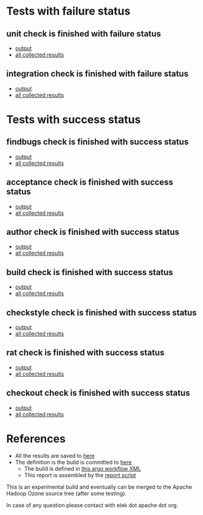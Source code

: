 # Tests with failure status

## unit check is finished with failure status

   * [output](https://raw.githubusercontent.com/elek/ozone-ci/master/byscane/byscane-nightly-20191012-9df4n/unit/output.log)
   * [all collected results](https://github.com/elek/ozone-ci/tree/master/byscane/byscane-nightly-20191012-9df4n/unit)


## integration check is finished with failure status

   * [output](https://raw.githubusercontent.com/elek/ozone-ci/master/byscane/byscane-nightly-20191012-9df4n/integration/output.log)
   * [all collected results](https://github.com/elek/ozone-ci/tree/master/byscane/byscane-nightly-20191012-9df4n/integration)



# Tests with success status

## findbugs check is finished with success status

   * [output](https://raw.githubusercontent.com/elek/ozone-ci/master/byscane/byscane-nightly-20191012-9df4n/findbugs/output.log)
   * [all collected results](https://github.com/elek/ozone-ci/tree/master/byscane/byscane-nightly-20191012-9df4n/findbugs)


## acceptance check is finished with success status

   * [output](https://raw.githubusercontent.com/elek/ozone-ci/master/byscane/byscane-nightly-20191012-9df4n/acceptance/output.log)
   * [all collected results](https://github.com/elek/ozone-ci/tree/master/byscane/byscane-nightly-20191012-9df4n/acceptance)


## author check is finished with success status

   * [output](https://raw.githubusercontent.com/elek/ozone-ci/master/byscane/byscane-nightly-20191012-9df4n/author/output.log)
   * [all collected results](https://github.com/elek/ozone-ci/tree/master/byscane/byscane-nightly-20191012-9df4n/author)


## build check is finished with success status

   * [output](https://raw.githubusercontent.com/elek/ozone-ci/master/byscane/byscane-nightly-20191012-9df4n/build/output.log)
   * [all collected results](https://github.com/elek/ozone-ci/tree/master/byscane/byscane-nightly-20191012-9df4n/build)


## checkstyle check is finished with success status

   * [output](https://raw.githubusercontent.com/elek/ozone-ci/master/byscane/byscane-nightly-20191012-9df4n/checkstyle/output.log)
   * [all collected results](https://github.com/elek/ozone-ci/tree/master/byscane/byscane-nightly-20191012-9df4n/checkstyle)


## rat check is finished with success status

   * [output](https://raw.githubusercontent.com/elek/ozone-ci/master/byscane/byscane-nightly-20191012-9df4n/rat/output.log)
   * [all collected results](https://github.com/elek/ozone-ci/tree/master/byscane/byscane-nightly-20191012-9df4n/rat)


## checkout check is finished with success status

   * [output](https://raw.githubusercontent.com/elek/ozone-ci/master/byscane/byscane-nightly-20191012-9df4n/checkout/output.log)
   * [all collected results](https://github.com/elek/ozone-ci/tree/master/byscane/byscane-nightly-20191012-9df4n/checkout)




# References

 * All the results are saved to [here](https://github.com/elek/ozone-ci/tree/master/byscane/byscane-nightly-20191012-9df4n/)
 * The definition is the build is committed to [here](https://github.com/elek/argo-ozone)
    * The build is defined in [this argo workflow XML](https://github.com/elek/argo-ozone/blob/master/ozone-build.yaml)
    * This report is assembled by the [report script](https://github.com/elek/argo-ozone/blob/master/scripts/report.sh)

This is an experimental build and eventually can be merged to the Apache Hadoop Ozone source tree (after some testing).

In case of any question please contact with elek dot apache dot org.
